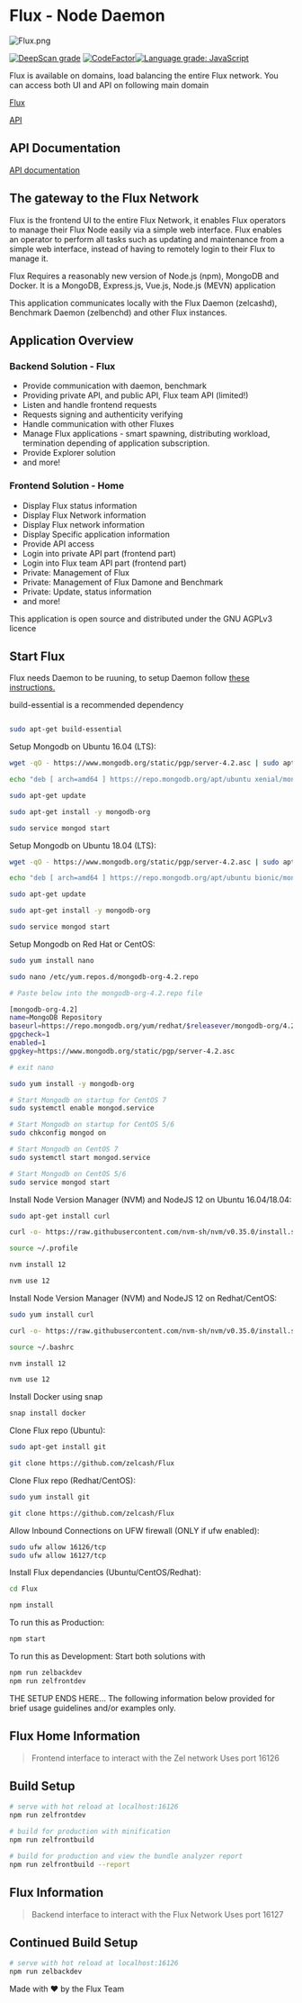 # Flux - Node Daemon

![Flux.png](ZelFront/src/assets/img/flux_banner.png)

[![DeepScan grade](https://deepscan.io/api/teams/6436/projects/8442/branches/100920/badge/grade.svg)](https://deepscan.io/dashboard#view=project&tid=6436&pid=8442&bid=100920) [![CodeFactor](https://www.codefactor.io/repository/github/zelcash/zelflux/badge)](https://www.codefactor.io/repository/github/zelcash/zelflux)[![Language grade: JavaScript](https://img.shields.io/lgtm/grade/javascript/g/zelcash/zelflux.svg?logo=lgtm&logoWidth=18)](https://lgtm.com/projects/g/zelcash/zelflux/context:javascript)

Flux is available on domains, load balancing the entire Flux network. You can access both UI and API on following main domain

[Flux](https://home.runonflux.io)

[API](https://api.runonflux.io)

## API Documentation

[API documentation](https://zelcash.github.io/zelfluxdocs/)

## The gateway to the Flux Network

Flux is the frontend UI to the entire Flux Network, it enables Flux operators to manage their Flux Node easily via a simple web interface. Flux enables an operator to perform all tasks such as updating and maintenance from a simple web interface, instead of having to remotely login to their Flux to manage it.

Flux Requires a reasonably new version of Node.js (npm), MongoDB and Docker. It is a MongoDB, Express.js, Vue.js, Node.js (MEVN) application

This application communicates locally with the Flux Daemon (zelcashd), Benchmark Daemon (zelbenchd) and other Flux instances.

## Application Overview

### Backend Solution - Flux

- Provide communication with daemon, benchmark
- Providing private API, and public API, Flux team API (limited!)
- Listen and handle frontend requests
- Requests signing and authenticity verifying
- Handle communication with other Fluxes
- Manage Flux applications - smart spawning, distributing workload, termination depending of application subscription.
- Provide Explorer solution
- and more!

### Frontend Solution - Home

- Display Flux status information
- Display Flux Network information
- Display Flux network information
- Display Specific application information
- Provide API access
- Login into private API part (frontend part)
- Login into Flux team API part (frontend part)
- Private: Management of Flux
- Private: Management of Flux Damone and Benchmark
- Private: Update, status information
- and more!

This application is open source and distributed under the GNU AGPLv3 licence

## Start Flux

Flux needs Daemon to be ruuning, to setup Daemon follow [these instructions.](https://github.com/zelcash/ZelNodeInstallv3)

build-essential is a recommended dependency

```bash

sudo apt-get build-essential
```

Setup Mongodb on Ubuntu 16.04 (LTS):

```bash
wget -qO - https://www.mongodb.org/static/pgp/server-4.2.asc | sudo apt-key add -

echo "deb [ arch=amd64 ] https://repo.mongodb.org/apt/ubuntu xenial/mongodb-org/4.2 multiverse" | sudo tee /etc/apt/sources.list.d/mongodb-org-4.2.list

sudo apt-get update

sudo apt-get install -y mongodb-org

sudo service mongod start
```

Setup Mongodb on Ubuntu 18.04 (LTS):

```bash
wget -qO - https://www.mongodb.org/static/pgp/server-4.2.asc | sudo apt-key add -

echo "deb [ arch=amd64 ] https://repo.mongodb.org/apt/ubuntu bionic/mongodb-org/4.2 multiverse" | sudo tee /etc/apt/sources.list.d/mongodb-org-4.2.list

sudo apt-get update

sudo apt-get install -y mongodb-org

sudo service mongod start
```

Setup Mongodb on Red Hat or CentOS:

```bash
sudo yum install nano

sudo nano /etc/yum.repos.d/mongodb-org-4.2.repo

# Paste below into the mongodb-org-4.2.repo file

[mongodb-org-4.2]
name=MongoDB Repository
baseurl=https://repo.mongodb.org/yum/redhat/$releasever/mongodb-org/4.2/x86_64/
gpgcheck=1
enabled=1
gpgkey=https://www.mongodb.org/static/pgp/server-4.2.asc

# exit nano

sudo yum install -y mongodb-org

# Start Mongodb on startup for CentOS 7
sudo systemctl enable mongod.service

# Start Mongodb on startup for CentOS 5/6
sudo chkconfig mongod on

# Start Mongodb on CentOS 7
sudo systemctl start mongod.service

# Start Mongodb on CentOS 5/6
sudo service mongod start
```

Install Node Version Manager (NVM) and NodeJS 12 on Ubuntu 16.04/18.04:

```bash
sudo apt-get install curl

curl -o- https://raw.githubusercontent.com/nvm-sh/nvm/v0.35.0/install.sh | bash

source ~/.profile

nvm install 12

nvm use 12
```

Install Node Version Manager (NVM) and NodeJS 12 on Redhat/CentOS:

```bash
sudo yum install curl

curl -o- https://raw.githubusercontent.com/nvm-sh/nvm/v0.35.0/install.sh | bash

source ~/.bashrc

nvm install 12

nvm use 12
```

Install Docker using snap

```bash
snap install docker
```

Clone Flux repo (Ubuntu):

```bash
sudo apt-get install git

git clone https://github.com/zelcash/Flux
```

Clone Flux repo (Redhat/CentOS):

```bash
sudo yum install git

git clone https://github.com/zelcash/Flux
```

Allow Inbound Connections on UFW firewall (ONLY if ufw enabled):

```bash
sudo ufw allow 16126/tcp
sudo ufw allow 16127/tcp
```

Install Flux dependancies (Ubuntu/CentOS/Redhat):

```bash
cd Flux

npm install
```

To run this as Production:

```bash
npm start
```

To run this as Development: Start both solutions with

```bash
npm run zelbackdev
npm run zelfrontdev
```

THE SETUP ENDS HERE...
The following information below provided for brief usage guidelines and/or examples only.

## Flux Home Information

> Frontend interface to interact with the Zel network
> Uses port 16126

## Build Setup

```bash
# serve with hot reload at localhost:16126
npm run zelfrontdev

# build for production with minification
npm run zelfrontbuild

# build for production and view the bundle analyzer report
npm run zelfrontbuild --report
```

## Flux Information

> Backend interface to interact with the Flux Network
> Uses port 16127

## Continued Build Setup

```bash
# serve with hot reload at localhost:16126
npm run zelbackdev
```

Made with ❤️ by the Flux Team
